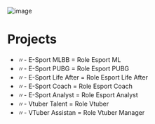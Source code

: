![image](https://github.com/osiic/atlantis-report/assets/96474947/a3660b41-28f5-4614-9e1f-6b875e8ac0a3)

# Projects
- 〃- E-Sport MLBB = Role Esport ML
- 〃- E-Sport PUBG = Role Esport PUBG
- 〃- E-Sport Life After = Role Esport Life After
- 〃- E-Sport Coach = Role Esport Coach 
- 〃- E-Sport Analyst = Role Esport Analyst
- 〃- Vtuber Talent = Role Vtuber
- 〃- VTuber Assistan = Role Vtuber Manager
